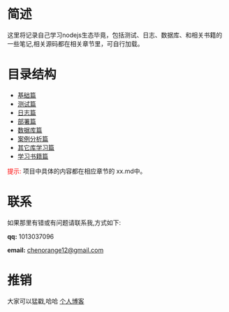 # 简述
这里将记录自己学习nodejs生态毕竟，包括测试、日志、数据库、和相关书籍的一些笔记,相关源码都在相关章节里，可自行加载。
# 目录结构
- [基础篇](./nodejs_base/readme.md)
- [测试篇](./test/readme.md) 
- [日志篇](./logs/readme.md) 
- [部署篇](./deployment/note.md) 
- [数据库篇](./sql/readme.md)
- [案例分析篇](./case_demo/readme.md)
- [其它库学习篇](./other_library/readme.md)
- [学习书籍篇](./books/readme.md)

<font color='#ff0000'>提示:</font> 项目中具体的内容都在相应章节的 xx.md中。

# 联系
如果那里有错或有问题请联系我,方式如下:

**qq:** 1013037096

**email:** chenorange12@gmail.com

# 推销
大家可以猛戳,哈哈
[个人博客](https://blog.ccwgs.top)
